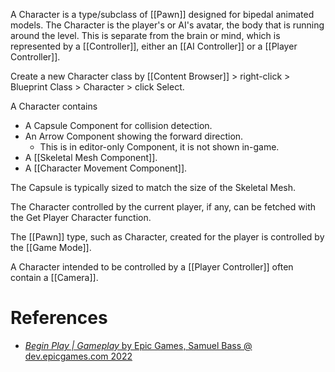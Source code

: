 A Character is a type/subclass of [[Pawn]] designed for bipedal animated models.
The Character is the player's or AI's avatar, the body that is running around the level.
This is separate from the brain or mind, which is represented by a [[Controller]], either an [[AI Controller]] or a [[Player Controller]].

Create a new Character class by [[Content Browser]] > right-click > Blueprint Class > Character > click Select.

A Character contains
- A Capsule Component for collision detection.
- An Arrow Component showing the forward direction.
  -  This is in editor-only Component, it is not shown in-game.
- A [[Skeletal Mesh Component]].
- A [[Character Movement Component]].

The Capsule is typically sized to match the size of the Skeletal Mesh.

The Character controlled by the current player, if any, can be fetched with the Get Player Character function.

The [[Pawn]] type, such as Character, created for the player is controlled by the [[Game Mode]].

A Character intended to be controlled by a [[Player Controller]] often contain a [[Camera]].


# References

- [_Begin Play | Gameplay_ by Epic Games, Samuel Bass @ dev.epicgames.com 2022](https://dev.epicgames.com/community/learning/tutorials/l21z/unreal-engine-begin-play-gameplay)
